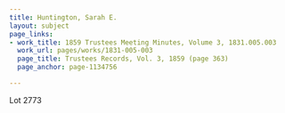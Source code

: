 ```yaml
---
title: Huntington, Sarah E.
layout: subject
page_links:
- work_title: 1859 Trustees Meeting Minutes, Volume 3, 1831.005.003
  work_url: pages/works/1831-005-003
  page_title: Trustees Records, Vol. 3, 1859 (page 363)
  page_anchor: page-1134756

---
```

<p>Lot 2773</p>